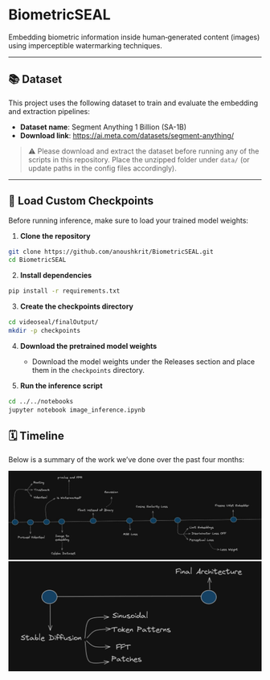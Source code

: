 # BiometricSEAL

Embedding biometric information inside human‐generated content (images) using imperceptible watermarking techniques.


---

## 📚 Dataset

This project uses the following dataset to train and evaluate the embedding and extraction pipelines:

- **Dataset name**: Segment Anything 1 Billion (SA-1B)  
- **Download link**: https://ai.meta.com/datasets/segment-anything/


> ⚠️ Please download and extract the dataset before running any of the scripts in this repository. Place the unzipped folder under `data/` (or update paths in the config files accordingly).

---

## 🔄 Load Custom Checkpoints

Before running inference, make sure to load your trained model weights:



1. **Clone the repository**

```bash
git clone https://github.com/anoushkrit/BiometricSEAL.git
cd BiometricSEAL
```

2. **Install dependencies**

```bash
pip install -r requirements.txt
```

3. **Create the checkpoints directory**  
```bash
cd videoseal/finalOutput/
mkdir -p checkpoints
```

4. **Download the pretrained model weights**  
   - Download the model weights under the Releases section and place them in the `checkpoints` directory.


5. **Run the inference script**
    
```bash
cd ../../notebooks
jupyter notebook image_inference.ipynb
```

## 🗓️ Timeline

Below is a summary of the work we’ve done over the past four months:

![Project Timeline](videoseal/assets/imgs/timeline.jpg)
![Diffusion](videoseal/assets/imgs/diffusion.png)

